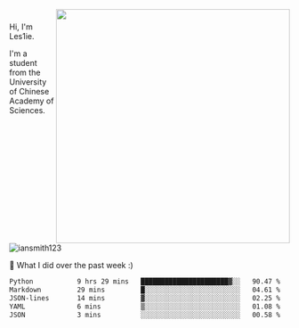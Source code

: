 <img align="right" src="https://github-readme-stats.vercel.app/api?username=iansmith123&show_icons=true&hide_border=true" width="420">

### 
Hi, I'm Les1ie. 

I'm a student from the University of Chinese Academy of Sciences.

<img src="https://komarev.com/ghpvc/?username=iansmith123" alt="iansmith123" />




🔭 What I did over the past week :)
<!--START_SECTION:waka-->

```txt
Python           9 hrs 29 mins   ██████████████████████▓░░   90.47 %
Markdown         29 mins         █░░░░░░░░░░░░░░░░░░░░░░░░   04.61 %
JSON-lines       14 mins         ▓░░░░░░░░░░░░░░░░░░░░░░░░   02.25 %
YAML             6 mins          ▒░░░░░░░░░░░░░░░░░░░░░░░░   01.08 %
JSON             3 mins          ░░░░░░░░░░░░░░░░░░░░░░░░░   00.58 %
```

<!--END_SECTION:waka-->


<!--
**IanSmith123/IanSmith123** is a ✨ _special_ ✨ repository because its `README.md` (this file) appears on your GitHub profile.
<img src="https://github.githubassets.com/images/spinners/octocat-spinner-64.gif">

Here are some ideas to get you started:

- 🔭 I’m currently working on ...
- 🌱 I’m currently learning ...
- 👯 I’m looking to collaborate on ...
- 🤔 I’m looking for help with ...
- 💬 Ask me about ...
- 📫 How to reach me: ...
- 😄 Pronouns: ...
- ⚡ Fun fact: ...
-->
